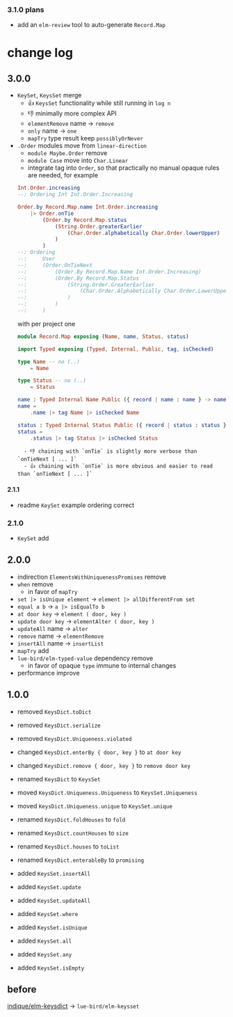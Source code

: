 ### 3.1.0 plans

  - add an `elm-review` tool to auto-generate `Record.Map`

# change log

## 3.0.0

- `KeySet`, `KeysSet` merge
    - 👍 `KeysSet` functionality while still running in `log n`
    - 👎 minimally more complex API
    - `elementRemove` name → `remove`
    - `only` name → `one`
    - `mapTry` type result keep `possiblyOrNever`
- `.Order` modules move from `linear-direction`
    - `module Maybe.Order` remove
    - `module Case` move into `Char.Linear`
    - integrate tag into `Order`, so that practically no manual opaque rules are needed,
    for example
    ```elm
    Int.Order.increasing
    --: Ordering Int Int.Order.Increasing

    Order.by Record.Map.name Int.Order.increasing
        |> Order.onTie
            (Order.by Record.Map.status
                (String.Order.greaterEarlier
                    (Char.Order.alphabetically Char.Order.lowerUpper)
                )
            )
    --: Ordering
    --:     User
    --:     (Order.OnTieNext
    --:         (Order.By Record.Map.Name Int.Order.Increasing)
    --:         (Order.By Record.Map.Status
    --:             (String.Order.GreaterEarlier
    --:                 (Char.Order.Alphabetically Char.Order.LowerUpper)
    --:             )
    --:         )
    --:     )
    ```
    with per project one
    ```elm
    module Record.Map exposing (Name, name, Status, status)

    import Typed exposing (Typed, Internal, Public, tag, isChecked)

    type Name -- no (..)
        = Name
    
    type Status -- no (..)
        = Status
    
    name : Typed Internal Name Public ({ record | name : name } -> name)
    name =
        .name |> tag Name |> isChecked Name
    
    status : Typed Internal Status Public ({ record | status : status } -> status)
    status =
        .status |> tag Status |> isChecked Status
    ```
        - 👎 chaining with `onTie` is slightly more verbose than `onTieNext [ ... ]`
        - 👍 chaining with `onTie` is more obvious and easier to read than `onTieNext [ ... ]`

#### 2.1.1

- readme `KeySet` example ordering correct

### 2.1.0

- `KeySet` add

## 2.0.0

- indirection `ElementsWithUniquenessPromises` remove
- `when` remove
    - in favor of `mapTry`
- `set |> isUnique element` → `element |> allDifferentFrom set`
- `equal a b` → `a |> isEqualTo b`
- `at door key` → `element ( door, key )`
- `update door key` → `elementAlter ( door, key )`
- `updateAll` name → `alter`
- `remove` name → `elementRemove`
- `insertAll` name → `insertList`
- `mapTry` add
- `lue-bird/elm-typed-value` dependency remove
    - in favor of opaque `type` immune to internal changes
- performance improve

## 1.0.0

- removed `KeysDict.toDict`
- removed `KeysDict.serialize`
- removed `KeysDict.Uniqueness.violated`
- changed `KeysDict.enterBy { door, key }` to `at door key`
- changed `KeysDict.remove { door, key }` to `remove door key`

- renamed `KeysDict` to `KeysSet`
- moved `KeysDict.Uniqueness.Uniqueness` to `KeysSet.Uniqueness`
- moved `KeysDict.Uniqueness.unique` to `KeysSet.unique`
- renamed `KeysDict.foldHouses` to `fold`
- renamed `KeysDict.countHouses` to `size`
- renamed `KeysDict.houses` to `toList`
- renamed `KeysDict.enterableBy` to `promising`

- added `KeysSet.insertAll`
- added `KeysSet.update`
- added `KeysSet.updateAll`
- added `KeysSet.where`
- added `KeysSet.isUnique`
- added `KeysSet.all`
- added `KeysSet.any`
- added `KeysSet.isEmpty`

## before
[indique/elm-keysdict](https://package.elm-lang.org/packages/indique/elm-keysdict/latest/) → `lue-bird/elm-keysset`
